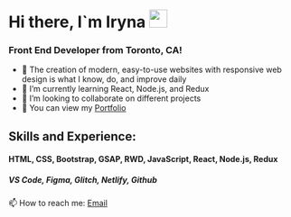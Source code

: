 <h1>Hi there, I`m Iryna <img src="https://github.com/blackcater/blackcater/raw/main/images/Hi.gif" height="32"/></h1> 

<h3>Front End Developer from Toronto, CA!</h3>

- 💬 The creation of modern, easy-to-use websites with responsive web design is what I know, do, and improve daily
- 🌱 I’m currently learning React, Node.js, and Redux
- 👯 I’m looking to collaborate on different projects
- 🔭 You can view my <a href="https://iryna-tertychna-portfolio.glitch.me/">Portfolio</a> 


 
 
 <h2>Skills and Experience:</h2>
<h4>HTML, CSS, Bootstrap, GSAP, RWD, JavaScript, React, Node.js, Redux  </h4>
<h5>VS Code, Figma, Glitch, Netlify, Github</h5>

📫 How to reach me: <a href="mailto:itcraft.inc@gmail.com">Email</a>
